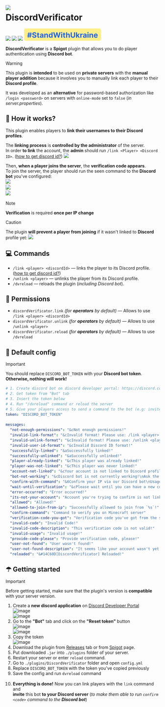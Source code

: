 <h1><img width=80 src="https://github.com/MrQuackDuck/DiscordVerificator/assets/61251075/2a163eb9-515e-409a-b581-94a4fa513d91" /> <div>DiscordVerificator</div></h1>

<p>
  <a href="https://www.java.com/"><img src="https://img.shields.io/badge/Java-gray?color=C8273F" /></a>
  <a href="https://hub.spigotmc.org/javadocs/spigot/"><img src="https://img.shields.io/badge/Spigot_API-gray?color=F07427&logo=spigotmc&logoColor=FFFFFF" /></a>
  <a href="https://jda.wiki/"><img src="https://img.shields.io/badge/JDA-gray?color=5662F6&logo=discord&logoColor=FFFFFF" /></a>
  <a href="https://github.com/vshymanskyy/StandWithUkraine"><img src="https://raw.githubusercontent.com/vshymanskyy/StandWithUkraine/main/badges/StandWithUkraine.svg"></a>
</p>

 **DiscordVerificator** is a **Spigot** plugin that allows you to do player authentication using **Discord bot**.<br>

> [!WARNING]
> This plugin is **intended** to be used on **private servers** with the **manual player addition** because it involves you to manually link each player to their **Discord profile**.

 It was developed as an **alternative** for password-based authorization like `/login <password>` on servers with `online-mode` set to `false` (_in server.properties_).


 ## 🤔 How it works?

This plugin enables players to **link their usernames to their Discord profiles**. <br/>

The **linking process** is **controlled by the administrator** of the server. <br/>
In order **to link** the account, the **admin** should run `/link <Player> <Discord ID>`. ([how to get discord id?](https://youtu.be/RzTWH0g2xbo?si=oQT2rCSuf6B3Z5kY))
<img src="https://github.com/MrQuackDuck/DiscordVerificator/assets/61251075/50193702-ed0f-4b60-9884-58754a25328d">

Then, **when a player joins the server**, the **verification code appears**.<br>
To join the server, the player should run the seen command to the **Discord bot** you've configured: <br>
<img height=250 src="https://github.com/MrQuackDuck/DiscordVerificator/assets/61251075/1ad48c69-198b-48dc-8f5a-837312f094fa"><br>
<img src="https://github.com/MrQuackDuck/DiscordVerificator/assets/61251075/235dfef9-f390-4e2b-9bbe-d8e525425fe8"><br>
<img src="https://github.com/MrQuackDuck/DiscordVerificator/assets/61251075/c2758242-a3cd-4ef3-b6ec-83eb68e9438f">

> [!NOTE]
> **Verification** is required **once per IP change**

> [!CAUTION]
> The plugin **will prevent a player from joining** if it wasn't linked to **Discord** profile yet:
> <img height=200 src="https://github.com/MrQuackDuck/DiscordVerificator/assets/61251075/ef98c616-3c90-41cf-a111-ae49f416dc3c">

## 💻 Commands
- `/link <player> <discordId>` — links the player to its Discord profile. ([how to get discord id?](https://youtu.be/RzTWH0g2xbo?si=oQT2rCSuf6B3Z5kY))
- `/unlink <player>` — unlinks the player from its Discord profile.
- `/dvreload` — reloads the plugin (_including Discord bot_).
  
## 🔞 Permissions
- `discordVerificator.link` _(for **operators** by default)_ — Allows to use `/link <player> <discordId>`
- `discordVerificator.unlink` _(for **operators** by default)_ — Allows to use `/unlink <player>`
- `discordVerificator.reload` _(for **operators** by default)_ — Allows to use `/dvreload`

## 📄 Default config
> [!IMPORTANT]
> You should replace `DISCORD_BOT_TOKEN` with your **Discord bot token**.<br>
> **Otherwise, nothing will work!**

```yml
# 1. Create discord bot on discord developer portal: https://discord.com/developers/applications
# 2. Get token from "Bot" tab
# 3. Insert the token below
# 4. Run "/dvreload" command or reload the server
# 5. Give your players access to send a command to the bot (e.g: invite it to your Discord server)
token: "DISCORD_BOT_TOKEN"

messages:
  "not-enough-permissions": "&cNot enough permissions!"
  "invalid-link-format": "&cInvalid format! Please use: /link <player> <discordId>"
  "invalid-unlink-format": "&cInvalid format! Please use: /unlink <player>"
  "invalid-user-id-format": "&cInvalid Discord ID format!"
  "successfully-linked": "&aSuccessfully linked!"
  "successfully-unlinked": "&aSuccessfully unlinked!"
  "player-already-linked": "&cThis player was already linked!"
  "player-was-not-linked": "&cThis player was never linked!"
  "account-not-linked": "&cYour account is not linked to Discord profile yet."
  "bot-not-working": "&cDiscord bot is not currently working!\nAsk the administrator to resolve this issue."
  "confirm-with-command": "&6Confirm your IP via our Discord bot\nUsage: &f&n/confirm %s"
  "wait-until-verification": "&cPlease wait until you can have a new code!\n&f&n%s seconds left."
  "error-occurred": "Error occurred!"
  "its-not-your-account": "Account you're trying to confirm is not linked to your Discord profile"
  "allowed": "Allowed!"
  "allowed-to-join-from-ip": "Successfully allowed to join from `%s`!"
  "confirm-command": "Command to verify you on Minecraft server"
  "verification-code-you-got": "Verification code you've got from the server"
  "invalid-code": "Invalid Code!"
  "invalid-code-description": "This verification code is not valid!"
  "invalid-usage": "Invalid usage!"
  "provide-code-please": "Provide verification code, please!"
  "user-not-found": "User wasn't found!"
  "user-not-found-description": "It seems like your account wasn't yet linked to any Minecraft username"
  "reloaded": "&#14C60D[DiscordVerificator] Reloaded!"
```

## ☂ Getting started

> [!IMPORTANT]
> Before getting started, make sure that the plugin's version is **compatible** with your server version.

1. Create a **new discord application** on <a href="https://discord.com/developers/applications/">Discord Developer Portal</a><br>
![image](https://github.com/MrQuackDuck/DiscordVerificator/assets/61251075/3322da7c-95b3-4ee0-a22a-c868c5f43aae)<br>
![image](https://github.com/MrQuackDuck/DiscordVerificator/assets/61251075/fa05b770-0ad0-42a6-833e-101ba06eee41)
1. Go to the **"Bot"** tab and click on the **"Reset token"** button<br>
![image](https://github.com/MrQuackDuck/DiscordVerificator/assets/61251075/f75a5bca-a28a-42b2-aa04-479842688280)<br>
![image](https://github.com/MrQuackDuck/DiscordVerificator/assets/61251075/be31fca3-2f50-4004-a9c9-fdf076bde60d)
1. Copy the token<br>
![image](https://github.com/MrQuackDuck/DiscordVerificator/assets/61251075/f2b15ed9-5999-4093-8c78-3ee27c490c28)
1. Download the plugin from <a href="https://github.com/MrQuackDuck/DiscordVerificator/releases">Releases</a> tab or from <a href="https://www.spigotmc.org/resources/discord-verificator.117794/">Spigot</a> page.
1. Put downloaded `.jar` into `./plugins` folder of your server.
1. Restart your server or enter `reload` command.
1. Go to `./plugins/DiscordVerificator` folder and open `config.yml`
1. Replace `DISCORD_BOT_TOKEN` with the token you've copied previously
1. Save the config and run `dvreload` command<br><br>
1. **Everything is done!** Now you can link players with the `link` command and<br> **invite** this bot **to your Discord server** (_to make them able to run `confirm <code>` command to the **Discord bot**_)
